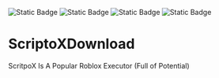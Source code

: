 ![Static Badge](https://img.shields.io/badge/Downloads-0-orange) ![Static Badge](https://badgen.net/github/stars/MPFHG34/ScriptoXDownload) ![Static Badge](https://badgen.net/github/commits/MPFHG34/ScriptoXDownload) ![Static Badge](https://badgen.net/github/open-issues/MPFHG34/ScriptoXDownload)

# ScriptoXDownload
ScritpoX Is A Popular Roblox Executor
(Full of Potential)

